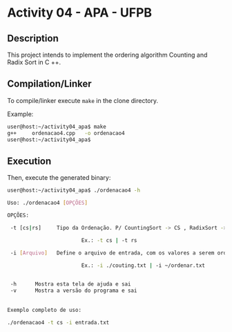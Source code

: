 # Activity 04 - APA - UFPB

## Description

This project intends to implement the ordering algorithm Counting and Radix Sort in C ++.

## Compilation/Linker

To compile/linker execute `make` in the clone directory.

Example:

```bash
user@host:~/activity04_apa$ make
g++     ordenacao4.cpp   -o ordenacao4
user@host:~/activity04_apa$
```

## Execution

Then, execute the generated binary:

```bash
user@host:~/activity04_apa$ ./ordenacao4 -h

Uso: ./ordenacao4 [OPÇÕES]

OPÇÕES:

 -t [cs|rs]     Tipo da Ordenação. P/ CountingSort -> CS , RadixSort -> RS.

                        Ex.: -t cs | -t rs

 -i [Arquivo]   Define o arquivo de entrada, com os valores a serem ordenados.

                        Ex.: -i ./couting.txt | -i ~/ordenar.txt
                        

 -h      Mostra esta tela de ajuda e sai
 -v      Mostra a versão do programa e sai
 
   
Exemplo completo de uso:

./ordenacao4 -t cs -i entrada.txt 
```
